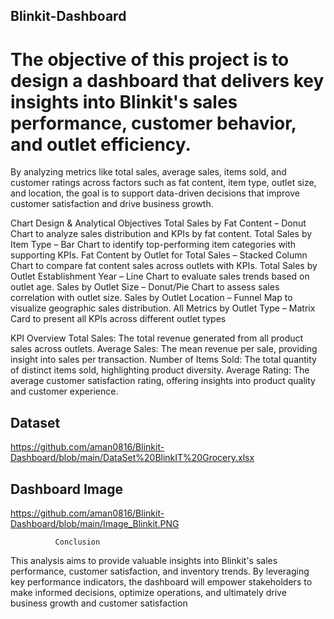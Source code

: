 ## Blinkit-Dashboard
# The objective of this project is to design a dashboard that  delivers key insights into Blinkit's sales performance, customer  behavior, and outlet efficiency.
By analyzing metrics like total
 sales, average sales, items sold, and customer ratings across
 factors such as fat content, item type, outlet size, and location,
 the goal is to support data-driven decisions that improve
 customer satisfaction and drive business growth.

 Chart Design & Analytical Objectives
 Total Sales by Fat Content – Donut Chart to analyze sales distribution and KPIs by fat
 content.
 Total Sales by Item Type – Bar Chart to identify top-performing item categories with
 supporting KPIs.
 Fat Content by Outlet for Total Sales – Stacked Column Chart to compare fat content
 sales across outlets with KPIs.
 Total Sales by Outlet Establishment Year – Line Chart to evaluate sales trends based
 on outlet age.
 Sales by Outlet Size – Donut/Pie Chart to assess sales correlation with outlet size.
 Sales by Outlet Location – Funnel Map to visualize geographic sales distribution.
 All Metrics by Outlet Type – Matrix Card to present all KPIs across different outlet
 types

 KPI Overview
 Total Sales: The total revenue generated from all product sales
 across outlets.
 Average Sales: The mean revenue per sale, providing insight
 into sales per transaction.
 Number of Items Sold: The total quantity of distinct items
 sold, highlighting product diversity.
 Average Rating: The average customer satisfaction rating,
 offering insights into product quality and customer
 experience.

 ## Dataset
 https://github.com/aman0816/Blinkit-Dashboard/blob/main/DataSet%20BlinkIT%20Grocery.xlsx

 ## Dashboard Image
 https://github.com/aman0816/Blinkit-Dashboard/blob/main/Image_Blinkit.PNG

              Conclusion
 This analysis aims to provide valuable insights into
 Blinkit's sales performance, customer satisfaction,
 and inventory trends. By leveraging key performance
 indicators, the dashboard will empower stakeholders
 to make informed decisions, optimize operations,
 and ultimately drive business growth and customer
 satisfaction

